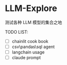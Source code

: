 # LLM-Explore

测试各种 LLM 模型的集合之地

TODO LIST:

- [ ] chainlit cook book
- [ ] csv\pandas\sql agent
- [ ] langchain usage
- [ ] claude prompt

